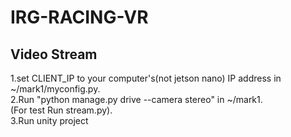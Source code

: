 # IRG-RACING-VR
## Video Stream
1.set CLIENT_IP to your computer's(not jetson nano) IP address in  ~/mark1/myconfig.py.   
2.Run "python manage.py drive --camera stereo" in ~/mark1.   
(For test Run stream.py).  
3.Run unity project  
